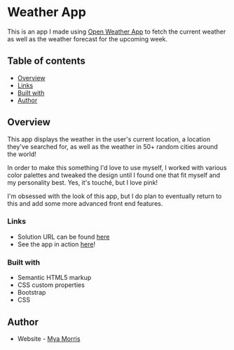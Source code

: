 # Weather App

This is an app I made using [Open Weather App](https://openweathermap.org/api/one-call-api) to fetch the current weather as well as the weather forecast for the upcoming week.

## Table of contents

  - [Overview](#overview)
  - [Links](#links)
  - [Built with](#built-with)
  - [Author](#author)
 

## Overview
This app displays the weather in the user's current location, a location they've searched for, as well as the weather in 50+ random cities around the world!

In order to make this something I'd love to use myself, I worked with various color palettes and tweaked the design until I found one that fit myself and my personality best. Yes, it's touché, but I love pink!

I'm obsessed with the look of this app, but I do plan to eventually return to this and add some more advanced front end features.

### Links

- Solution URL can be found [here](https://github.com/mya95morris/Weather-App/)
- See the app in action [here](https://vigilant-heisenberg-94724f.netlify.app/)!

### Built with
- Semantic HTML5 markup
- CSS custom properties
- Bootstrap
- CSS

## Author

- Website - [Mya Morris](https://app.netlify.com/sites/vigilant-heisenberg-94724f/overview)

